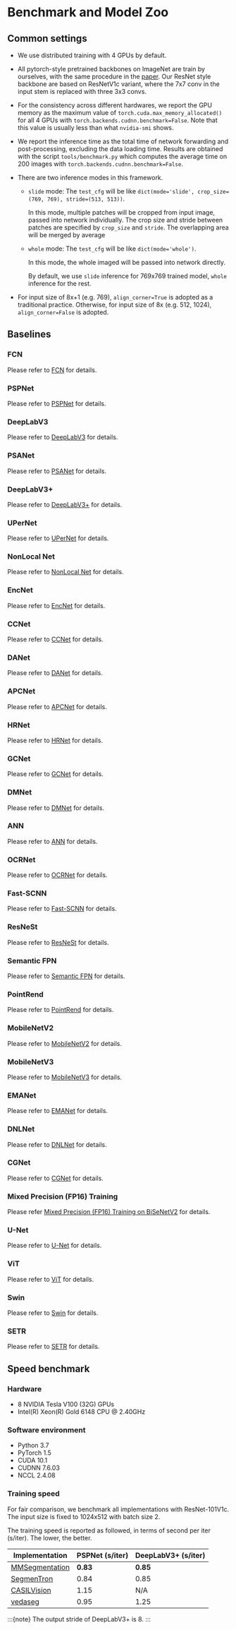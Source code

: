 # Benchmark and Model Zoo

## Common settings

- We use distributed training with 4 GPUs by default.

- All pytorch-style pretrained backbones on ImageNet are train by ourselves, with the same procedure in the [paper](https://arxiv.org/pdf/1812.01187.pdf).
  Our ResNet style backbone are based on ResNetV1c variant, where the 7x7 conv in the input stem is replaced with three 3x3 convs.

- For the consistency across different hardwares, we report the GPU memory as the maximum value of `torch.cuda.max_memory_allocated()` for all 4 GPUs with `torch.backends.cudnn.benchmark=False`.
  Note that this value is usually less than what `nvidia-smi` shows.

- We report the inference time as the total time of network forwarding and post-processing, excluding the data loading time.
  Results are obtained with the script `tools/benchmark.py` which computes the average time on 200 images with `torch.backends.cudnn.benchmark=False`.

- There are two inference modes in this framework.

  - `slide` mode: The `test_cfg` will be like `dict(mode='slide', crop_size=(769, 769), stride=(513, 513))`.

    In this mode, multiple patches will be cropped from input image, passed into network individually.
    The crop size and stride between patches are specified by `crop_size` and `stride`.
    The overlapping area will be merged by average

  - `whole` mode: The `test_cfg` will be like `dict(mode='whole')`.

    In this mode, the whole imaged will be passed into network directly.

    By default, we use `slide` inference for 769x769 trained model, `whole` inference for the rest.

- For input size of 8x+1 (e.g. 769), `align_corner=True` is adopted as a traditional practice.
  Otherwise, for input size of 8x (e.g. 512, 1024), `align_corner=False` is adopted.

## Baselines

### FCN

Please refer to [FCN](https://github.com/open-mmlab/mmsegmentation/blob/main/configs/fcn) for details.

### PSPNet

Please refer to [PSPNet](https://github.com/open-mmlab/mmsegmentation/blob/main/configs/pspnet) for details.

### DeepLabV3

Please refer to [DeepLabV3](https://github.com/open-mmlab/mmsegmentation/blob/main/configs/deeplabv3) for details.

### PSANet

Please refer to [PSANet](https://github.com/open-mmlab/mmsegmentation/blob/main/configs/psanet) for details.

### DeepLabV3+

Please refer to [DeepLabV3+](https://github.com/open-mmlab/mmsegmentation/blob/main/configs/deeplabv3plus) for details.

### UPerNet

Please refer to [UPerNet](https://github.com/open-mmlab/mmsegmentation/blob/main/configs/upernet) for details.

### NonLocal Net

Please refer to [NonLocal Net](https://github.com/open-mmlab/mmsegmentation/blob/main/configs/nonlocal_net) for details.

### EncNet

Please refer to [EncNet](https://github.com/open-mmlab/mmsegmentation/blob/main/configs/encnet) for details.

### CCNet

Please refer to [CCNet](https://github.com/open-mmlab/mmsegmentation/blob/main/configs/ccnet) for details.

### DANet

Please refer to [DANet](https://github.com/open-mmlab/mmsegmentation/blob/main/configs/danet) for details.

### APCNet

Please refer to [APCNet](https://github.com/open-mmlab/mmsegmentation/blob/main/configs/apcnet) for details.

### HRNet

Please refer to [HRNet](https://github.com/open-mmlab/mmsegmentation/blob/main/configs/hrnet) for details.

### GCNet

Please refer to [GCNet](https://github.com/open-mmlab/mmsegmentation/blob/main/configs/gcnet) for details.

### DMNet

Please refer to [DMNet](https://github.com/open-mmlab/mmsegmentation/blob/main/configs/dmnet) for details.

### ANN

Please refer to [ANN](https://github.com/open-mmlab/mmsegmentation/blob/main/configs/ann) for details.

### OCRNet

Please refer to [OCRNet](https://github.com/open-mmlab/mmsegmentation/blob/main/configs/ocrnet) for details.

### Fast-SCNN

Please refer to [Fast-SCNN](https://github.com/open-mmlab/mmsegmentation/blob/main/configs/fastscnn) for details.

### ResNeSt

Please refer to [ResNeSt](https://github.com/open-mmlab/mmsegmentation/blob/main/configs/resnest) for details.

### Semantic FPN

Please refer to [Semantic FPN](https://github.com/open-mmlab/mmsegmentation/blob/main/configs/sem_fpn) for details.

### PointRend

Please refer to [PointRend](https://github.com/open-mmlab/mmsegmentation/blob/main/configs/point_rend) for details.

### MobileNetV2

Please refer to [MobileNetV2](https://github.com/open-mmlab/mmsegmentation/blob/main/configs/mobilenet_v2) for details.

### MobileNetV3

Please refer to [MobileNetV3](https://github.com/open-mmlab/mmsegmentation/blob/main/configs/mobilenet_v3) for details.

### EMANet

Please refer to [EMANet](https://github.com/open-mmlab/mmsegmentation/blob/main/configs/emanet) for details.

### DNLNet

Please refer to [DNLNet](https://github.com/open-mmlab/mmsegmentation/blob/main/configs/dnlnet) for details.

### CGNet

Please refer to [CGNet](https://github.com/open-mmlab/mmsegmentation/blob/main/configs/cgnet) for details.

### Mixed Precision (FP16) Training

Please refer [Mixed Precision (FP16) Training on BiSeNetV2](https://github.com/open-mmlab/mmsegmentation/blob/main/configs/bisenetv2/bisenetv2_fcn_4xb4-160k_cityscapes-1024x1024.py) for details.

### U-Net

Please refer to [U-Net](https://github.com/open-mmlab/mmsegmentation/blob/main/configs/unet/README.md) for details.

### ViT

Please refer to [ViT](https://github.com/open-mmlab/mmsegmentation/blob/main/configs/vit/README.md) for details.

### Swin

Please refer to [Swin](https://github.com/open-mmlab/mmsegmentation/blob/main/configs/swin/README.md) for details.

### SETR

Please refer to [SETR](https://github.com/open-mmlab/mmsegmentation/blob/main/configs/setr/README.md) for details.

## Speed benchmark

### Hardware

- 8 NVIDIA Tesla V100 (32G) GPUs
- Intel(R) Xeon(R) Gold 6148 CPU @ 2.40GHz

### Software environment

- Python 3.7
- PyTorch 1.5
- CUDA 10.1
- CUDNN 7.6.03
- NCCL 2.4.08

### Training speed

For fair comparison, we benchmark all implementations with ResNet-101V1c.
The input size is fixed to 1024x512 with batch size 2.

The training speed is reported as followed, in terms of second per iter (s/iter). The lower, the better.

| Implementation                                                              | PSPNet (s/iter) | DeepLabV3+ (s/iter) |
| --------------------------------------------------------------------------- | --------------- | ------------------- |
| [MMSegmentation](https://github.com/open-mmlab/mmsegmentation)              | **0.83**        | **0.85**            |
| [SegmenTron](https://github.com/LikeLy-Journey/SegmenTron)                  | 0.84            | 0.85                |
| [CASILVision](https://github.com/CSAILVision/semantic-segmentation-pytorch) | 1.15            | N/A                 |
| [vedaseg](https://github.com/Media-Smart/vedaseg)                           | 0.95            | 1.25                |

:::{note}
The output stride of DeepLabV3+ is 8.
:::
